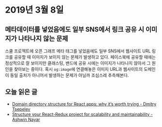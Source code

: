 # 2019년 3월 8일

## 메타데이터를 넣었음에도 일부 SNS에서 링크 공유 시 이미지가 나타나지 않는 문제

스쿨 프로젝트에 오픈 그래프 메타 태그를 넣었음에도 일부 SNS에서 웹사이트 URL 링크를 공유할 때 이미지가 보이지 않는 문제가 발생하고 있다. 페이스북에 공유할 때에는 정상적으로 잘 보이지만 클래스팅, 밴드에 공유 시에는 이미지가 나타나지 않아서 그 원인을 찾아보는 중이다. 혹시 `og:image`에 연결해놓은 이미지 URL과 웹사이트의 도메인이 동일 출처가 아니어서 발생하는 문제가 아닐까 조심스레 추측해본다.

## 오늘 읽은 글

* [Domain directory structure for React apps: why it’s worth trying - Dmitry Tsepelev](https://tech.offgrid-electric.com/domain-directory-structure-for-react-apps-why-its-worth-trying-b3855ee77a1e)
* [Structure your React-Redux project for scalability and maintainability - Ashwin Nayar](https://levelup.gitconnected.com/structure-your-react-redux-project-for-scalability-and-maintainability-618ad82e32b7)
